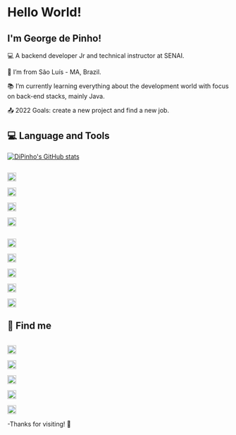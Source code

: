 # Hello World! 

## I'm George de Pinho!


:computer: A backend developer Jr and technical instructor at SENAI.

:house_with_garden: I’m from São Luís - MA, Brazil.

:books: I’m currently learning everything about the development world with focus on back-end stacks, mainly Java.


:outbox_tray: 2022 Goals: create a new project and find a new job.

## 💻 Language and Tools 

[![DiPinho's GitHub stats](https://github-readme-stats.vercel.app/api?username=dipinho)](https://github.com/dipinho/github-readme-stats)


<code> <img height="20" src="https://img.shields.io/badge/Java-ED8B00?style=for-the-badge&logo=java&logoColor=white"> </code>
<code> <img height="20" src="https://img.shields.io/badge/Spring-6DB33F?style=for-the-badge&logo=spring&logoColor=white"> </code>
<code> <img height="20" src="https://img.shields.io/badge/MySQL-00000F?style=for-the-badge&logo=mysql&logoColor=white"> </code>
<code> <img height="20" src="https://img.shields.io/badge/Postman-FF6C37?style=for-the-badge&logo=Postman&logoColor=white"> </code>

<code> <img height="20" src="https://img.shields.io/badge/HTML5-E34F26?style=for-the-badge&logo=html5&logoColor=white"> </code>
<code> <img height="20" src="https://img.shields.io/badge/CSS3-1572B6?style=for-the-badge&logo=css3&logoColor=white"> </code>
<code> <img height="20" src="https://img.shields.io/badge/Bootstrap-563D7C?style=for-the-badge&logo=bootstrap&logoColor=white"> </code>
<code> <img height="20" src="https://img.shields.io/badge/JavaScript-323330?style=for-the-badge&logo=javascript&logoColor=F7DF1E"> </code>
<code> <img height="20" src="https://img.shields.io/badge/PHP-777BB4?style=for-the-badge&logo=php&logoColor=white"> </code>


## 📱 Find me 

<code> <img height="20" src="https://img.shields.io/badge/LinkedIn-0077B5?style=for-the-badge&logo=linkedin&logoColor=white&link=https://www.linkedin.com//in/george-duarte/"> </code>
<code> <img height="20" src="https://img.shields.io/badge/Microsoft_Outlook-0078D4?style=for-the-badge&logo=microsoft-outlook&logoColor=white"> </code>
<code> <img height="20" src="https://img.shields.io/badge/Instagram-E4405F?style=for-the-badge&logo=instagram&logoColor=white"> </code>
<code> <img height="20" src="https://img.shields.io/badge/WhatsApp-25D366?style=for-the-badge&logo=whatsapp&logoColor=white"> </code>
<code> <img height="20" src="https://img.shields.io/badge/Buy_Me_A_Coffee-FFDD00?style=for-the-badge&logo=buy-me-a-coffee&logoColor=black"> </code>


-Thanks for visiting! 🦾
